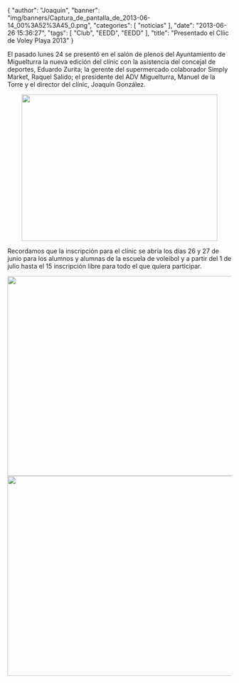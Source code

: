 {
  "author": "Joaquín", 
  "banner": "img/banners/Captura_de_pantalla_de_2013-06-14_00%3A52%3A45_0.png", 
  "categories": [
    "noticias"
  ], 
  "date": "2013-06-26 15:36:27", 
  "tags": [
    "Club", 
    "EEDD", 
    "EEDD"
  ], 
  "title": "Presentado el Clíic de Voley Playa 2013"
}

El pasado lunes 24 se presentó en el salón de plenos del Ayuntamiento de Miguelturra la nueva edición del clínic con la asistencia del concejal de deportes, Eduardo Zurita; la gerente del supermercado colaborador Simply Market, Raquel Salido; el presidente del ADV Miguelturra, Manuel de la Torre y el director del clínic, Joaquín González. 

<center>
<img src="http://www.advmiguelturra.org/img/banners/IMG-20130624-WA0002.jpg" height="330" width="440"/> </center>

Recordamos que la inscripción para el clínic se abría los días 26 y 27 de junio para los alumnos y alumnas de la escuela de voleibol y a partir del 1 de julio hasta el 15 inscripción libre para todo el que quiera participar.

<center>
<img src="http://www.advmiguelturra.org/img/banners/Captura%20de%20pantalla%20de%202013-05-22%2000%3A03%3A58_0.png" height="450" width="600"/> </center>

<center>
<img src="http://www.advmiguelturra.org/img/banners/Captura%20de%20pantalla%20de%202013-06-14%2000%3A52%3A45_0.png" height="450" width="600"/> </center>

